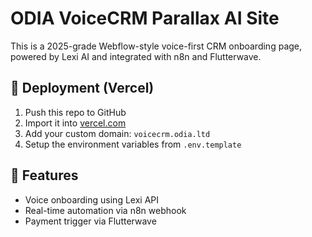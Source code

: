 # ODIA VoiceCRM Parallax AI Site

This is a 2025-grade Webflow-style voice-first CRM onboarding page, powered by Lexi AI and integrated with n8n and Flutterwave.

## 🚀 Deployment (Vercel)

1. Push this repo to GitHub
2. Import it into [vercel.com](https://vercel.com/new)
3. Add your custom domain: `voicecrm.odia.ltd`
4. Setup the environment variables from `.env.template`

## 🎤 Features

- Voice onboarding using Lexi API
- Real-time automation via n8n webhook
- Payment trigger via Flutterwave

